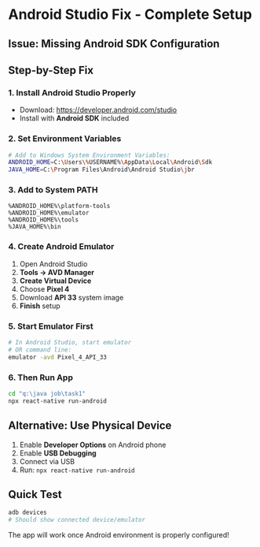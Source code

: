 # Android Studio Fix - Complete Setup

## Issue: Missing Android SDK Configuration

## Step-by-Step Fix

### 1. Install Android Studio Properly
- Download: https://developer.android.com/studio
- Install with **Android SDK** included

### 2. Set Environment Variables
```bash
# Add to Windows System Environment Variables:
ANDROID_HOME=C:\Users\%USERNAME%\AppData\Local\Android\Sdk
JAVA_HOME=C:\Program Files\Android\Android Studio\jbr
```

### 3. Add to System PATH
```
%ANDROID_HOME%\platform-tools
%ANDROID_HOME%\emulator
%ANDROID_HOME%\tools
%JAVA_HOME%\bin
```

### 4. Create Android Emulator
1. Open Android Studio
2. **Tools → AVD Manager**
3. **Create Virtual Device**
4. Choose **Pixel 4** 
5. Download **API 33** system image
6. **Finish** setup

### 5. Start Emulator First
```bash
# In Android Studio, start emulator
# OR command line:
emulator -avd Pixel_4_API_33
```

### 6. Then Run App
```bash
cd "q:\java job\task1"
npx react-native run-android
```

## Alternative: Use Physical Device
1. Enable **Developer Options** on Android phone
2. Enable **USB Debugging**
3. Connect via USB
4. Run: `npx react-native run-android`

## Quick Test
```bash
adb devices
# Should show connected device/emulator
```

The app will work once Android environment is properly configured!